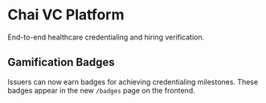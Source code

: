 # Chai VC Platform

End-to-end healthcare credentialing and hiring verification.

## Gamification Badges

Issuers can now earn badges for achieving credentialing milestones. These badges appear in the new `/badges` page on the frontend.
